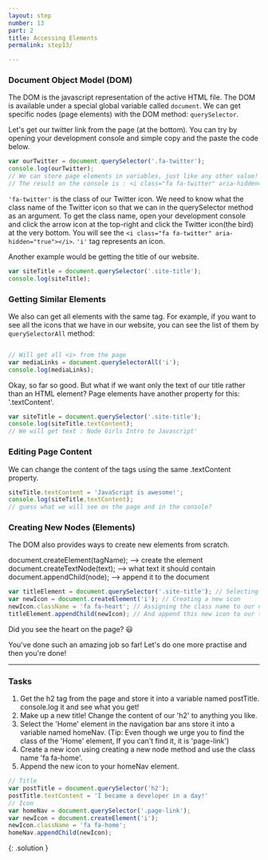 ```yaml
---
layout: step
number: 13
part: 2
title: Accessing Elements
permalink: step13/

---
```


### Document Object Model (DOM)

The DOM is the javascript representation of the active HTML file. The DOM
is available under a special global variable called `document`. We can get
specific nodes (page elements) with the DOM method: `querySelector`.

Let's get our twitter link from the page (at the bottom). You can try by opening your development console and simple copy and the paste the code below.

```javascript
var ourTwitter = document.querySelector('.fa-twitter');
console.log(ourTwitter);
// We can store page elements in variables, just like any other value!
// The result on the console is : <i class="fa fa-twitter" aria-hidden="true"></i>
```

`'fa-twitter'` is the class of our Twitter icon. We need to know what the class name of the Twitter icon so that we can in the querySelector method as an argument. To get the class name, open your development console and click the arrow icon at the top-right and
click the Twitter icon(the bird) at the very bottom. You will see the `<i class="fa fa-twitter" aria-hidden="true"></i>`. `'i'` tag represents an icon.

Another example would be getting the title of our website. 

```javascript
var siteTitle = document.querySelector('.site-title');
console.log(siteTitle);
```

### Getting Similar Elements

We also can get all elements with the same tag. For example, if you want to see all the icons that we have in our website, you can see the list of them by `querySelectorAll` method:

```javascript

// Will get all <i> from the page
var mediaLinks = document.querySelectorAll('i');
console.log(mediaLinks);
```

Okay, so far so good. But what if we want only the text of our title rather than an HTML element?
Page elements have another property for this: '.textContent'.

```javascript
var siteTitle = document.querySelector('.site-title');
console.log(siteTitle.textContent);
// We will get text : Node Girls Intro to Javascript'
```

### Editing Page Content

We can change the content of the tags using the same .textContent property.

```javascript
siteTitle.textContent = 'JavaScript is awesome!';
console.log(siteTitle.textContent);
// guess what we will see on the page and in the console?
```

### Creating New Nodes (Elements)

The DOM also provides ways to create new elements from scratch.

document.createElement(tagName); --> create the element
document.createTextNode(text); --> what text it should contain
document.appendChild(node); --> append it to the document

```javascript
var titleElement = document.querySelector('.site-title'); // Selecting our title element
var newIcon = document.createElement('i'); // Creating a new icon
newIcon.className = 'fa fa-heart'; // Assigning the class name to our new icon. (Don't worry about what 'fa fa-heart' means but it's just a class from an external library.)
titleElement.appendChild(newIcon); // And append this new icon to our title. 
```

Did you see the heart on the page? :smiley:

You've done such an amazing job so far! Let's do one more practise and then you're done!

----
### Tasks

1. Get the h2 tag from the page and store it into a variable named postTitle. console.log it and see what you get!
2. Make up a new title! Change the content of our 'h2' to anything you like.
3. Select the 'Home' element in the navigation bar ans store it into a variable named homeNav. (Tip: Even though we urge you to find the class of the 'Home' element, If you can't find it, it is 'page-link')
4. Create a new icon using creating a new node method and use the class name 'fa fa-home'. 
5. Append the new icon to your homeNav element. 

```javascript
// Title
var postTitle = document.querySelector('h2');
postTitle.textContent = 'I became a developer in a day!'
// Icon
var homeNav = document.querySelector('.page-link');
var newIcon = document.createElement('i');
newIcon.className = 'fa fa-home';
homeNav.appendChild(newIcon);
```
{: .solution }